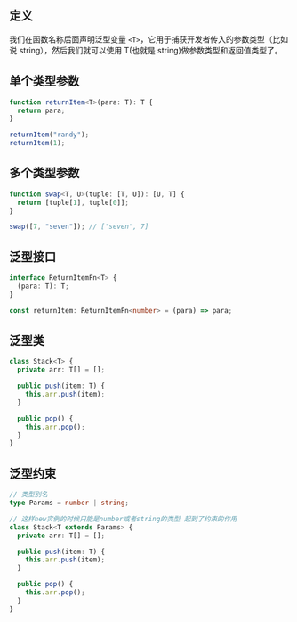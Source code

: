 ## 定义

我们在函数名称后面声明泛型变量 `<T>`，它用于捕获开发者传入的参数类型（比如说 string），然后我们就可以使用 T(也就是 string)做参数类型和返回值类型了。

## 单个类型参数

```ts
function returnItem<T>(para: T): T {
  return para;
}

returnItem("randy");
returnItem(1);
```

## 多个类型参数

```ts
function swap<T, U>(tuple: [T, U]): [U, T] {
  return [tuple[1], tuple[0]];
}

swap([7, "seven"]); // ['seven', 7]
```

## 泛型接口

```ts
interface ReturnItemFn<T> {
  (para: T): T;
}

const returnItem: ReturnItemFn<number> = (para) => para;
```

## 泛型类

```ts
class Stack<T> {
  private arr: T[] = [];

  public push(item: T) {
    this.arr.push(item);
  }

  public pop() {
    this.arr.pop();
  }
}
```

## 泛型约束

```ts
// 类型别名
type Params = number | string;

// 这样new实例的时候只能是number或者string的类型 起到了约束的作用
class Stack<T extends Params> {
  private arr: T[] = [];

  public push(item: T) {
    this.arr.push(item);
  }

  public pop() {
    this.arr.pop();
  }
}
```
